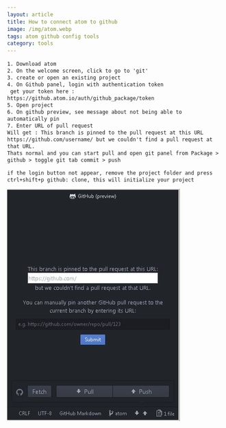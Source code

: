 ```yaml
---
layout: article
title: How to connect atom to github
image: /img/atom.webp
tags: atom github config tools
category: tools
---
```


    1. Download atom
    2. On the welcome screen, click to go to 'git'
    3. create or open an existing project
    4. On Github panel, login with authentication token
     get your token here : https://github.atom.io/auth/github_package/token
    5. Open project
    6. On github preview, see message about not being able to automatically pin
    7. Enter URL of pull request
    Will get : This branch is pinned to the pull request at this URL https://github.com/username/ but we couldn't find a pull request at that URL.
    Thats normal and you can start pull and open git panel from Package > github > toggle git tab commit > push

```
if the login button not appear, remove the project folder and press ctrl+shift+p github: clone, this will initialize your project
```

![atom_cap1](/img/atom_cap1.webp)
